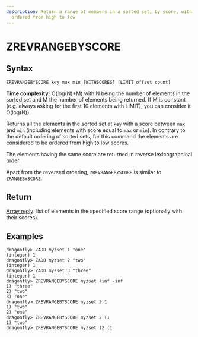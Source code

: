 ```yaml
---
description: Return a range of members in a sorted set, by score, with scores
  ordered from high to low
---
```


# ZREVRANGEBYSCORE

## Syntax

    ZREVRANGEBYSCORE key max min [WITHSCORES] [LIMIT offset count]

**Time complexity:** O(log(N)+M) with N being the number of elements in the sorted set and M the number of elements being returned. If M is constant (e.g. always asking for the first 10 elements with LIMIT), you can consider it O(log(N)).

Returns all the elements in the sorted set at `key` with a score between `max`
and `min` (including elements with score equal to `max` or `min`).
In contrary to the default ordering of sorted sets, for this command the
elements are considered to be ordered from high to low scores.

The elements having the same score are returned in reverse lexicographical
order.

Apart from the reversed ordering, `ZREVRANGEBYSCORE` is similar to
`ZRANGEBYSCORE`.

## Return

[Array reply](https://redis.io/docs/reference/protocol-spec#resp-arrays): list of elements in the specified score range (optionally
with their scores).

## Examples

```shell
dragonfly> ZADD myzset 1 "one"
(integer) 1
dragonfly> ZADD myzset 2 "two"
(integer) 1
dragonfly> ZADD myzset 3 "three"
(integer) 1
dragonfly> ZREVRANGEBYSCORE myzset +inf -inf
1) "three"
2) "two"
3) "one"
dragonfly> ZREVRANGEBYSCORE myzset 2 1
1) "two"
2) "one"
dragonfly> ZREVRANGEBYSCORE myzset 2 (1
1) "two"
dragonfly> ZREVRANGEBYSCORE myzset (2 (1

```
